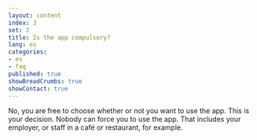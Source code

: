 ```yaml
---
layout: content
index: 3
set: 2
title: Is the app compulsory?
lang: es
categories:
- es
- faq
published: true
showBreadCrumbs: true
showContact: true
---
```


No, you are free to choose whether or not you want to use the app. This is your decision. Nobody can force you to use the app. That includes your employer, or staff in a café or restaurant, for example.

